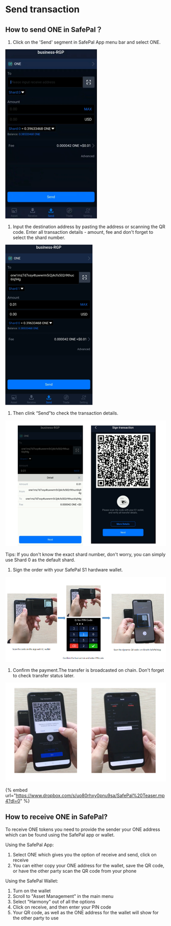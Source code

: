 # Send transaction

## How to send ONE in SafePal？

1. Click on the 'Send' segment in SafePal App menu bar and select ONE.

![](<../../../../.gitbook/assets/image (136) (2) (2) (2) (2) (2) (2) (2) (2) (2) (1) (1) (1) (1) (1).png>)

1. Input the destination address by pasting the address or scanning the QR code. Enter all transaction details - amount, fee and don't forget to select the shard number.

![](<../../../../.gitbook/assets/image (156).png>)

1. Then clink “Send”to check the transaction details.

![](<../../../../.gitbook/assets/image (43) (1) (1).png>)

Tips: If you don't know the exact shard number, don't worry, you can simply use Shard 0 as the default shard.

1. Sign the order with your SafePal S1 hardware wallet.

![](<../../../../.gitbook/assets/image (84) (1).png>)

1. Confirm the payment.The transfer is broadcasted on chain. Don't forget to check transfer status later.

![](<../../../../.gitbook/assets/image (103) (2) (2) (2) (2) (2) (2) (2) (2) (2) (1) (1) (1) (1) (1).png>)

{% embed url="https://www.dropbox.com/s/uo80rhxy0pnu9sa/SafePal%20Teaser.mp4?dl=0" %}

## How to receive ONE in SafePal?

To receive ONE tokens you need to provide the sender your ONE address which can be found using the SafePal app or wallet.

Using the SafePal App:

1. Select ONE which gives you the option of receive and send, click on receive&#x20;
2. You can either copy your ONE address for the wallet, save the QR code, or have the other party scan the QR code from your phone&#x20;

Using the SafePal Wallet:

1. Turn on the wallet&#x20;
2. Scroll to "Asset Management" in the main menu
3. Select "Harmony" out of all the options&#x20;
4. Click on receive, and then enter your PIN code
5. Your QR code, as well as the ONE address for the wallet will show for the other party to use
